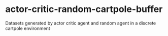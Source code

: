 # actor-critic-random-cartpole-buffer
Datasets generated by actor critic agent and random agent in a discrete cartpole environment
